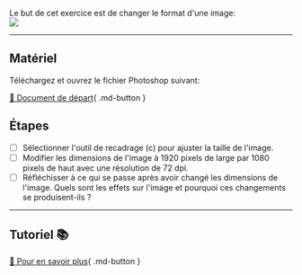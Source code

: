 Le but de cet exercice est de changer le format d'une image:
<br>
![](../assets/image/illus-lotus.jpg)
<br>
***

## Matériel

Téléchargez et ouvrez le fichier Photoshop suivant:

[📁 Document de départ](../assets/image/illus-lotus.jpg){ .md-button }<br>

## Étapes

- [ ] Sélectionner l'outil de recadrage (c) pour ajuster la taille de l'image.
- [ ] Modifier les dimensions de l'image à 1920 pixels de large par 1080 pixels de haut avec une résolution de 72 dpi.
- [ ] Réfléchisser à ce qui se passe après avoir changé les dimensions de l'image. Quels sont les effets sur l'image et pourquoi ces changements se produisent-ils ?

***

## Tutoriel 📚

[📖 Pour en savoir plus](https://cmontmorency365-my.sharepoint.com/:v:/g/personal/flpilote_cmontmorency_qc_ca/EW-j3aga9SFBiAtC8gBjViUBmZ2HR9NZiCIdAyUKekTCsA?nav=eyJyZWZlcnJhbEluZm8iOnsicmVmZXJyYWxBcHAiOiJPbmVEcml2ZUZvckJ1c2luZXNzIiwicmVmZXJyYWxBcHBQbGF0Zm9ybSI6IldlYiIsInJlZmVycmFsTW9kZSI6InZpZXciLCJyZWZlcnJhbFZpZXciOiJNeUZpbGVzTGlua0NvcHkifX0&e=EgvvA9){ .md-button }   <br>
